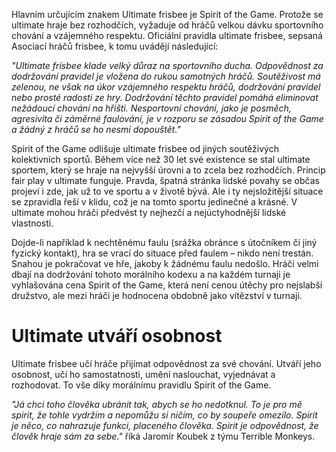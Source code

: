 Hlavním určujícím znakem Ultimate frisbee je Spirit of the Game. Protože se ultimate hraje bez rozhodčích, vyžaduje od hráčů velkou dávku sportovního chování a vzájemného respektu. Oficiální pravidla ultimate frisbee, sepsaná Asociací hráčů frisbee, k tomu uvádějí následující:

*"Ultimate frisbee klade velký důraz na sportovního ducha. Odpovědnost za dodržování pravidel je vložena do rukou samotných hráčů. Soutěživost má zelenou, ne však na úkor vzájemného respektu hráčů, dodržování pravidel nebo prosté radosti ze hry. Dodržování těchto pravidel pomáhá eliminovat nežádoucí chování na hřišti. Nesportovní chování, jako je posměch, agresivita či záměrné faulování, je v rozporu se zásadou Spirit of the Game a žádný z hráčů se ho nesmí dopouštět."*

<!-- ![](assets/img/pages/sotg.jpg) -->

Spirit of the Game odlišuje ultimate frisbee od jiných soutěživých kolektivních sportů. Během více než 30 let své existence se stal ultimate sportem, který se hraje na nejvyšší úrovni a to zcela bez rozhodčích. Princip fair play v ultimate funguje. Pravda, špatná stránka lidské povahy se občas projeví i zde, jak už to ve sportu a v životě bývá. Ale i ty nejsložitější situace se zpravidla řeší v klidu, což je na tomto sportu jedinečné a krásné. V ultimate mohou hráči předvést ty nejhezčí a nejúctyhodnější lidské vlastnosti.

Dojde-li například k nechtěnému faulu (srážka obránce s útočníkem či jiný fyzický kontakt), hra se vrací do situace před faulem – nikdo není trestán. Snahou je pokračovat ve hře, jakoby k žádnému faulu nedošlo. Hráči velmi dbají na dodržování tohoto morálního kodexu a na každém turnaji je vyhlašována cena Spirit of the Game, která není cenou útěchy pro nejslabší družstvo, ale mezi hráči je hodnocena obdobně jako vítězství v turnaji.

# Ultimate utváří osobnost

Ultimate frisbee učí hráče přijímat odpovědnost za své chování. Utváří jeho osobnost, učí ho samostatnosti, umění naslouchat, vyjednávat a rozhodovat. To vše díky morálnímu pravidlu Spirit of the Game.

*"Já chci toho člověka ubránit tak, abych se ho nedotknul. To je pro mě spirit, že tohle vydržím a nepomůžu si ničím, co by soupeře omezilo. Spirit je něco, co nahrazuje funkci, placeného člověka. Spirit je odpovědnost, že člověk hraje sám za sebe."* říká Jaromír Koubek z týmu Terrible Monkeys.
